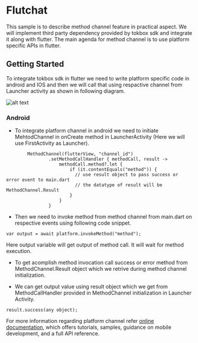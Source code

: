# Flutchat

This sample is to describe method channel feature in practical aspect. We will implement third party dependency provided by tokbox sdk and integrate it along with flutter. The main agenda for method channel is to use platform specific APIs in flutter.

## Getting Started

To integrate tokbox sdk in flutter we need to write platform specific code in android and IOS and then we will call that using respactive channel from Launcher activity as shown in following diagram.

![alt text](https://raw.githubusercontent.com/solutelabs/Flutchat/feature/add_assets/workflow.jpg)

### Android

- To integrate platform channel in android we need to initiate MehtodChannel in onCreate method in LauncherActivity (Here we will use FirstActivity as Launcher).
```
        MethodChannel(flutterView, "channel_id")
                .setMethodCallHandler { methodCall, result ->
                    methodCall.method?.let {
                        if (it.contentEquals("method")) {
                          // use result object to pass success or error event to main.dart
                          // the datatype of result will be MethodChannel.Result
                        }
                    }
                }

```

- Then we need to invoke method from method channel from main.dart on respective events using following code snippet.
```
var output = await platform.invokeMethod("method");
```
Here output variable will get output of method call. It will wait for method execution.

- To get acomplish method invocation call success or error method from MethodChannel.Result object which we retrive during method channel initialization.

- We can get output value using result object which we get from MethodCallHandler provided in MethodChannel initialization in Launcher Activity. 
```
result.success(any object);
```
For more information regarding platform channel refer
[online documentation](https://flutter.io/docs/development/platform-integration/platform-channels), which offers tutorials,
samples, guidance on mobile development, and a full API reference.
